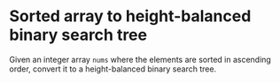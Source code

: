 # Sorted array to height-balanced binary search tree

Given an integer array `nums` where the elements are sorted in ascending order, convert it to a height-balanced binary search tree.